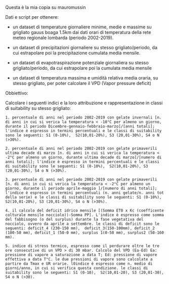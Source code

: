 Questa è la mia copia su mauromussin

Dati e script per ottenere:

-  un dataset di temperature giornaliere minime, medie e massime su grigliato gauus boaga 1.5km dai dati orari di temperatura della rete meteo regionale lombarda (periodo 2002-2019).

-  un dataset di precipitazioni giornaliere su stesso grigliato/periodo, da cui estrapolare poi la precipitazione cumulata media mensile.

-  un dataset di evapotraspirazione potenziale giornaliera su stesso grigliato/periodo, da cui estrapolare poi la cumulata media mensile

-  un dataset di temperatura massima e umidità relativa media oraria, su stesso grigliato, per poter calcolare il VPD (Vapor pressure deficit)



Obbiettivo:

Calcolare i seguenti indici e la loro attribuzione e rappresentazione in classi di suitability su stesso grigliato:

    1. percentuale di anni nel periodo 2002-2019 con gelate invernali [n. di anni in cui si verica la temperatura < -10°C per almeno un giorno, durante il periodo Dicembre-gennaio-febbraio-marzo]/[anni totali]; l'indice è espresso in termini percentuali e le classi di suitability sono le seguenti: S1 (0-10%),  S2(10,01-20%), S3 (20,01-30%), S4 o N (>30%).

    2. percentuale di anni nel periodo 2002-2019 con gelate primaverili ultima decade di marzo [n. di anni in cui si verica la temperatura < -2°C per almeno un giorno, durante ultima decade di marzo]/[numero di anni totali]; l'indice è espresso in termini percentuali e le classi di suitability sono le seguenti: S1 (0-10%),  S2(10,01-20%), S3 (20,01-30%), S4 o N (>30%).

    3. percentuale di anni nel periodo 2002-2019 con gelate primaverili [n. di anni in cui si verica la temperatura < -2°C per almeno un giorno, durante il periodo aprile-maggio ]/[numero di anni totali]; l'indice è espresso in termini percentuali (n. anni gelate/n. anni tot della serie) e le classi di suitability sono le seguenti: S1 (0-10%),  S2(10,01-20%), S3 (20,01-30%), S4 o N (>30%).

    4. il calcolo del deficit idrico mensile [(Somma ET0 x Kc (coefficente colturale mensile nocciolo))-Somma PP]. L'indice è espresso come somma del fabbisogno (o del surplus) durante la fase vegetativa del nocciolo, ovvero da aprile a settembre. le classi di deficit sono le seguenti: deficit_4 (230-150 mm),  deficit_3(150-100mm), deficit_2 (100-50 mm), deficit_1 (50-0 mm), surplus 1(0-50 mm), surplus2 (50-160 mm).

    5. indice di stress termico, espresso come il perdurare oltre le tre ore consecutive di un VPD > di 30 mbar. Calcolo del VPD (Ea-Ed) Ea: pressione di vapore a saturazione a data T; Ed: pressione di vapore effettiva a data T°C. le due pressioni di vapore sono calcolate a partire da Tmax e UR orarie. l0indice è espresso come n. medio di giorni/anno, in cui si verifica questa condizione. le classi di suitability sono le seguenti: S1 (0-10),  S2(10,01-20), S3 (20,01-30), S4 o N (>30).
